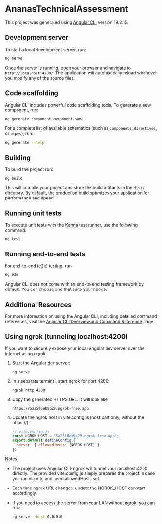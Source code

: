# AnanasTechnicalAssessment

This project was generated using [Angular CLI](https://github.com/angular/angular-cli) version 19.2.15.

## Development server

To start a local development server, run:

```bash
ng serve
```

Once the server is running, open your browser and navigate to `http://localhost:4200/`. The application will automatically reload whenever you modify any of the source files.

## Code scaffolding

Angular CLI includes powerful code scaffolding tools. To generate a new component, run:

```bash
ng generate component component-name
```

For a complete list of available schematics (such as `components`, `directives`, or `pipes`), run:

```bash
ng generate --help
```

## Building

To build the project run:

```bash
ng build
```

This will compile your project and store the build artifacts in the `dist/` directory. By default, the production build optimizes your application for performance and speed.

## Running unit tests

To execute unit tests with the [Karma](https://karma-runner.github.io) test runner, use the following command:

```bash
ng test
```

## Running end-to-end tests

For end-to-end (e2e) testing, run:

```bash
ng e2e
```

Angular CLI does not come with an end-to-end testing framework by default. You can choose one that suits your needs.

## Additional Resources

For more information on using the Angular CLI, including detailed command references, visit the [Angular CLI Overview and Command Reference](https://angular.dev/tools/cli) page.


## Using ngrok (tunneling localhost:4200)

If you want to securely expose your local Angular dev server over the internet using ngrok:

1. Start the Angular dev server:
   
   ```bash
   ng serve
   ```

2. In a separate terminal, start ngrok for port 4200:
   
   ```bash
   ngrok http 4200
   ```

3. Copy the generated HTTPS URL. It will look like:
   
   ```
   https://5a25f6eb9b29.ngrok-free.app
   ```

4. Update the ngrok host in vite.config.js (host part only, without the https://):
   
   ```js
   // vite.config.js
   const NGROK_HOST = '5a25f6eb9b29.ngrok-free.app';
   export default defineConfig({
     server: { allowedHosts: [NGROK_HOST] }
   });
   ```

Notes
- The project uses Angular CLI; ngrok will tunnel your localhost:4200 directly. The provided vite.config.js simply prepares the project in case you run via Vite and need allowedHosts set.
- Each time ngrok URL changes, update the NGROK_HOST constant accordingly.
- If you need to access the server from your LAN without ngrok, you can run:
  
  ```bash
  ng serve --host 0.0.0.0
  ```
